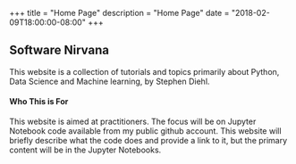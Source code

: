 +++
title = "Home Page"
description = "Home Page"
date = "2018-02-09T18:00:00-08:00"
+++

## Software Nirvana
This website is a collection of tutorials and topics primarily about Python, Data Science and Machine learning, by Stephen Diehl.

#### Who This is For

This website is aimed at practitioners.  The focus will be on Jupyter Notebook code available from my public github account.  This website will briefly describe what the code does and provide a link to it, but the primary content will be in the Jupyter Notebooks.






